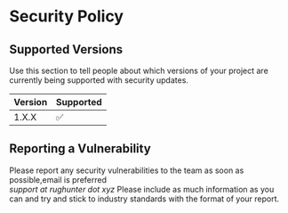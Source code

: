 # Security Policy

## Supported Versions

Use this section to tell people about which versions of your project are
currently being supported with security updates.

| Version | Supported          |
| ------- | ------------------ |
| 1.X.X   | :white_check_mark: |


## Reporting a Vulnerability

Please report any security vulnerabilities to the team as soon as possible,email is preferred   
*support at rughunter dot xyz*
Please include as much information as you can and try and stick to industry standards with the format of your report.
